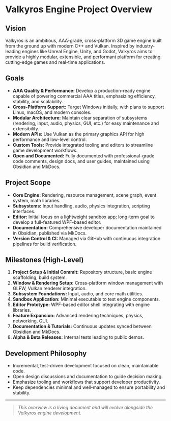 # Valkyros Engine Project Overview

## Vision

Valkyros is an ambitious, AAA-grade, cross-platform 3D game engine built from the ground up with modern C++ and Vulkan. Inspired by industry-leading engines like Unreal Engine, Unity, and Godot, Valkyros aims to provide a highly modular, extensible, and performant platform for creating cutting-edge games and real-time applications.

## Goals

- **AAA Quality & Performance:** Develop a production-ready engine capable of powering commercial AAA titles, emphasizing efficiency, stability, and scalability.
- **Cross-Platform Support:** Target Windows initially, with plans to support Linux, macOS, and modern consoles.
- **Modular Architecture:** Maintain clear separation of subsystems (rendering, input, audio, physics, GUI, etc.) for easy maintenance and extensibility.
- **Modern APIs:** Use Vulkan as the primary graphics API for high performance and low-level control.
- **Custom Tools:** Provide integrated tooling and editors to streamline game development workflows.
- **Open and Documented:** Fully documented with professional-grade code comments, design docs, and user guides, maintained using Obsidian and MkDocs.

## Project Scope

- **Core Engine:** Rendering, resource management, scene graph, event system, math libraries.
- **Subsystems:** Input handling, audio, physics integration, scripting interfaces.
- **Editor:** Initial focus on a lightweight sandbox app; long-term goal to develop a full-featured WPF-based editor.
- **Documentation:** Comprehensive developer documentation maintained in Obsidian, published via MkDocs.
- **Version Control & CI:** Managed via GitHub with continuous integration pipelines for build verification.

## Milestones (High-Level)

1. **Project Setup & Initial Commit:** Repository structure, basic engine scaffolding, build system.
2. **Window & Rendering Setup:** Cross-platform window management with GLFW, Vulkan renderer integration.
3. **Subsystem Foundations:** Input, audio, and core math utilities.
4. **Sandbox Application:** Minimal executable to test engine components.
5. **Editor Prototype:** WPF-based editor shell integrating with engine libraries.
6. **Feature Expansion:** Advanced rendering techniques, physics, networking, GUI.
7. **Documentation & Tutorials:** Continuous updates synced between Obsidian and MkDocs.
8. **Alpha & Beta Releases:** Internal tests leading to public demos.

## Development Philosophy

- Incremental, test-driven development focused on clean, maintainable code.
- Open design discussions and documentation to guide decision making.
- Emphasize tooling and workflows that support developer productivity.
- Keep dependencies minimal and well-managed to ensure portability and stability.

---

> *This overview is a living document and will evolve alongside the Valkyros engine development.*

